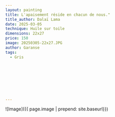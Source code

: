 ```yaml
---
layout: painting
title: L'apaisement réside en chacun de nous." 
title_author: Dalaï Lama     
date: 2025-03-05 
technique: Huile sur toile
dimensions: 22x27
price: 150
image: 20250305-22x27.JPG
author: Garanse
tags:
  - Gris
  
  
  
  
 
  
  
  
---
```

![Image]({{ page.image | prepend: site.baseurl}})

